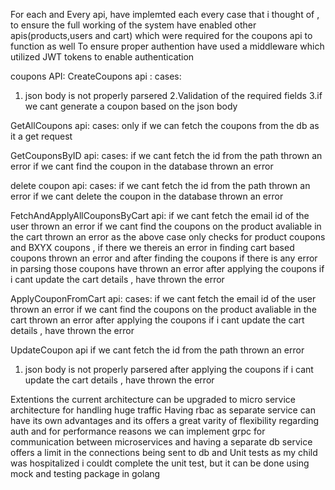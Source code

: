 For each and Every api, have implemted each every case that i thought of , to ensure the full working of the system have enabled other apis(products,users and cart) which were required for the coupons api to function as well 
To ensure proper authention have used a middleware which utilized JWT tokens to enable authentication

coupons API:
CreateCoupons api :
cases:
1. json body is not properly parsered 
2.Validation of the required fields
3.if we cant generate a coupon based on the json body

GetAllCoupons api:
cases:
only if we can fetch the coupons from the db as it a get request

GetCouponsByID api:
cases:
if we cant fetch the id from the path thrown an error
if we cant find the coupon in the database thrown an error

delete coupon api:
cases:
if we cant fetch the id from the path thrown an error
if we cant delete the coupon in the database thrown an error


FetchAndApplyAllCouponsByCart api:
if we cant fetch the email id of the user thrown an error
if we cant find the coupons on the product avaliable in the cart thrown an error 
as the above case only checks for product coupons and BXYX coupons , if there  we thereis an error in finding cart based coupons thrown an error
and after finding the coupons if there is any error in parsing those coupons have thrown an error
after applying the coupons if i cant update the cart details , have thrown the error

ApplyCouponFromCart api:
cases:
if we cant fetch the email id of the user thrown an error
if we cant find the coupons on the product avaliable in the cart thrown an error 
after applying the coupons if i cant update the cart details , have thrown the error

UpdateCoupon api
if we cant fetch the id from the path thrown an error
1. json body is not properly parsered 
after applying the coupons if i cant update the cart details , have thrown the error



Extentions
the current architecture  can be upgraded to micro service architecture for handling huge traffic
Having rbac as separate service can have its own advantages and its offers a great varity of flexibility regarding auth 
and for performance reasons we can implement grpc for communication between microservices
and having a separate db service offers a limit in the connections being sent to db
and Unit tests as my child was hospitalized  i couldt complete the unit test, but it can be done using mock and testing package in golang








